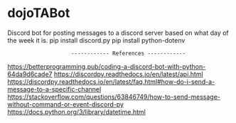 # dojoTABot
Discord bot for posting messages to a discord server based on what day of the week it is.
pip install discord.py
pip install python-dotenv

                        ------------ References ------------
https://betterprogramming.pub/coding-a-discord-bot-with-python-64da9d6cade7
https://discordpy.readthedocs.io/en/latest/api.html
https://discordpy.readthedocs.io/en/latest/faq.html#how-do-i-send-a-message-to-a-specific-channel
https://stackoverflow.com/questions/63846749/how-to-send-message-without-command-or-event-discord-py
https://docs.python.org/3/library/datetime.html
